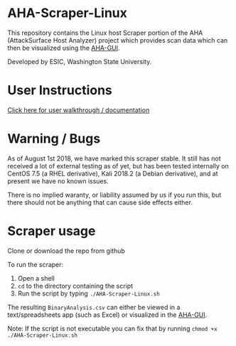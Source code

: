 # AHA-Scraper-Linux
This repository contains the Linux host Scraper portion of the AHA (AttackSurface Host Analyzer) project which provides scan data which can then be visualized using the [AHA-GUI](https://github.com/aha-project/AHA-GUI).

Developed by ESIC, Washington State University.

# User Instructions
[Click here for user walkthrough / documentation](https://aha-project.github.io/)

# Warning / Bugs
As of August 1st 2018, we have marked this scraper stable. It still has not received a lot of external testing as of yet, but has been tested internally on CentOS 7.5 (a RHEL derivative), Kali 2018.2 (a Debian derivative), and at present we have no known issues.

There is no implied waranty, or liability assumed by us if you run this, but there should not be anything that can cause side effects either.

# Scraper usage
Clone or download the repo from github

To run the scraper:
1. Open a shell
1. `cd` to the directory containing the script
1. Run the script by typing `./AHA-Scraper-Linux.sh`

The resulting `BinaryAnalysis.csv` can either be viewed in a text/spreadsheets app (such as Excel) or visualized in the [AHA-GUI](https://github.com/aha-project/AHA-GUI).

Note: If the script is not executable you can fix that by running `chmod +x ./AHA-Scraper-Linux.sh`
